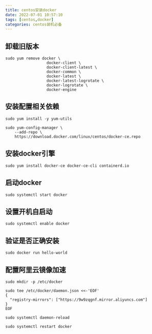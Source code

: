 ```yaml
---
title: centos安装docker
date: 2022-07-01 10:57:10
tags: [centos,docker]
categories: centos装机必备
---
```

## 卸载旧版本
```shell
sudo yum remove docker \
                  docker-client \
                  docker-client-latest \
                  docker-common \
                  docker-latest \
                  docker-latest-logrotate \
                  docker-logrotate \
                  docker-engine
```
## 安装配置相关依赖
```shell
sudo yum install -y yum-utils
```
```shell
sudo yum-config-manager \
    --add-repo \
    https://download.docker.com/linux/centos/docker-ce.repo
```
## 安装docker引擎
```shell
sudo yum install docker-ce docker-ce-cli containerd.io
```
## 启动docker
```shell
sudo systemctl start docker
```
## 设置开机自启动
```shell
sudo systemctl enable docker
```
## 验证是否正确安装
```shell
sudo docker run hello-world
```
## 配置阿里云镜像加速
```shell
sudo mkdir -p /etc/docker
```
```shell
sudo tee /etc/docker/daemon.json <<-'EOF'
{
  "registry-mirrors": ["https://9w9zqgnf.mirror.aliyuncs.com"]
}
EOF
```
```shell
sudo systemctl daemon-reload
```
```shell
sudo systemctl restart docker
```
